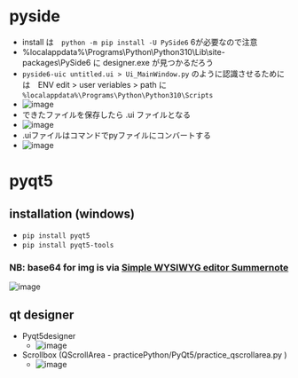 <link rel="stylesheet" type="text/css" href="/assets/css/styles.css" />

# pyside
* install は　`python -m pip install -U PySide6` 6が必要なので注意
* %localappdata%\Programs\Python\Python310\Lib\site-packages\PySide6 に designer.exe が見つかるだろう
* `pyside6-uic untitled.ui > Ui_MainWindow.py` のように認識させるためには　ENV edit > user veriables > path に `%localappdata%\Programs\Python\Python310\Scripts` 
* ![image](https://github.com/jamad/jamad.github.io/assets/949913/e93eaee5-a417-4049-96f1-cacbc6b5f18c)
* できたファイルを保存したら .ui ファイルとなる
* ![image](https://github.com/jamad/jamad.github.io/assets/949913/0b18bbf1-6500-48ae-b0b4-7dec107e0da6)
* .uiファイルはコマンドでpyファイルにコンバートする
* ![image](https://github.com/jamad/jamad.github.io/assets/949913/55584f9d-94b0-4fa3-a109-505f6b4ee0ba)




# pyqt5
## installation (windows)
* `pip install pyqt5`
* `pip install pyqt5-tools`

### NB: base64 for img is via [Simple WYSIWYG editor Summernote](https://summernote.org/)  

![image](https://github.com/jamad/jamad.github.io/assets/949913/fae04ffb-b724-4e8d-bcc2-b3e94ddc185c)

## qt designer
* Pyqt5designer
    * ![image](https://github.com/jamad/jamad.github.io/assets/949913/a4b3b024-5836-469b-aef5-d77511822090)
* Scrollbox (QScrollArea - practicePython/PyQt5/practice_qscrollarea.py )
    * ![image](https://github.com/jamad/jamad.github.io/assets/949913/1aa2e378-1ff7-4b6c-be9c-17326fa42c98)
